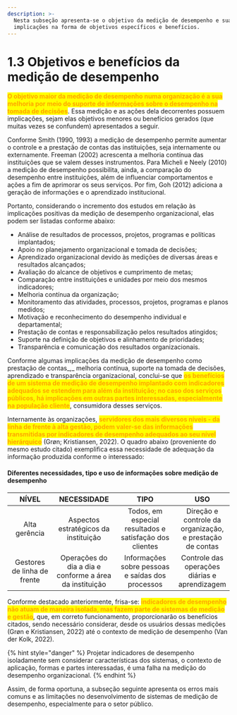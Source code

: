 ```yaml
---
description: >-
  Nesta subseção apresenta-se o objetivo da medição de desempenho e suas
  implicações na forma de objetivos específicos e benefícios.
---
```


# 1.3 Objetivos e benefícios da medição de desempenho

<mark style="color:orange;">**O objetivo maior da medição de desempenho numa organização é a sua melhoria por meio do suporte de informações sobre o desempenho na tomada de decisões**</mark>. Essa medição e as ações dela decorrentes possuem implicações, sejam elas objetivos menores ou benefícios gerados (que muitas vezes se confundem) apresentados a seguir.&#x20;

Conforme Smith (1990, 1993) a medição de desempenho permite aumentar o controle e a prestação de contas das instituições, seja internamente ou externamente. Freeman (2002) acrescenta a melhoria contínua das instituições que se valem desses instrumentos. Para Micheli e Neely (2010) a medição de desempenho possibilita, ainda, a comparação do desempenho entre instituições, além de influenciar comportamentos e ações a fim de aprimorar os seus serviços. Por fim, Goh (2012) adiciona a geração de informações e o aprendizado institucional.&#x20;

Portanto, considerando o incremento dos estudos em relação às implicações positivas da medição de desempenho organizacional, elas podem ser listadas conforme abaixo:

* Análise de resultados de processos, projetos, programas e políticas implantados;
* Apoio no planejamento organizacional e tomada de decisões;
* Aprendizado organizacional devido às medições de diversas áreas e resultados alcançados;
* Avaliação do alcance de objetivos e cumprimento de metas;
* Comparação entre instituições e unidades por meio dos mesmos indicadores;
* Melhoria contínua da organização;
* Monitoramento das atividades, processos, projetos, programas e planos medidos;
* Motivação e reconhecimento do desempenho individual e departamental;
* Prestação de contas e responsabilização pelos resultados atingidos;
* Suporte na definição de objetivos e alinhamento de prioridades;
* Transparência e comunicação dos resultados organizacionais.

Conforme algumas implicações da medição de desempenho como prestação de contas_,_ melhoria contínua, suporte na tomada de decisões, aprendizado e transparência organizacional, conclui-se que <mark style="color:orange;">**os benefícios de um sistema de medição de desempenho implantado com indicadores adequados se estendem para além da instituição; no caso dos serviços públicos, há implicações em outras partes interessadas, especialmente na população cliente**</mark>, consumidora desses serviços.

Internamente às organizações, <mark style="color:orange;">**servidores dos mais diversos níveis - da linha de frente à alta gestão, podem valer-se das informações transmitidas por indicadores de desempenho adequados ao seu nível hierárquico**</mark> (Grøn; Kristiansen, 2022). O quadro abaixo (proveniente do mesmo estudo citado) exemplifica essa necessidade de adequação da informação produzida conforme o interessado:

#### Diferentes necessidades, tipo e uso de informações sobre medição de desempenho&#x20;

<table data-full-width="false"><thead><tr><th width="155" align="center">NÍVEL</th><th width="175" align="center">NECESSIDADE</th><th width="210" align="center">TIPO</th><th align="center">USO</th></tr></thead><tbody><tr><td align="center">Alta gerência</td><td align="center">Aspectos estratégicos da instituição</td><td align="center">Todos, em especial resultados e satisfação dos clientes</td><td align="center">Direção e controle da organização, e prestação de contas </td></tr><tr><td align="center">Gestores de linha de frente</td><td align="center">Operações do dia a dia e conforme a área da instituição</td><td align="center">Informações sobre pessoas e saídas dos processos</td><td align="center">Controle das operações diárias e aprendizagem</td></tr></tbody></table>

Conforme destacado anteriormente, frisa-se: <mark style="color:orange;">**indicadores de desempenho não atuam de maneira isolada, mas fazem parte de sistemas de medição e gestão**</mark>, que, em correto funcionamento, proporcionarão os benefícios citados, sendo necessário considerar, desde os usuários dessas medições (Grøn e Kristiansen, 2022) até o contexto de medição de desempenho (Van der Kolk, 2022).

{% hint style="danger" %}
Projetar indicadores de desempenho isoladamente sem considerar características dos sistemas, o contexto de aplicação, formas e partes interessadas, é uma falha na medição do desempenho organizacional.
{% endhint %}

Assim, de forma oportuna, a subseção seguinte apresenta os erros mais comuns e as limitações no desenvolvimento de sistemas de medição de desempenho, especialmente para o setor público.
